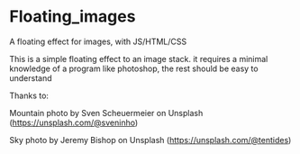 # Floating_images
A floating effect for images, with JS/HTML/CSS

This is a simple floating effect to an image stack.
it requires a minimal knowledge of a program like photoshop, the rest should be easy to understand



Thanks to:

Mountain photo by Sven Scheuermeier on Unsplash (https://unsplash.com/@sveninho)

Sky photo by Jeremy Bishop on Unsplash (https://unsplash.com/@tentides)
